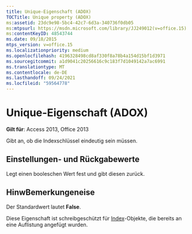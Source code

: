 ```yaml
---
title: Unique-Eigenschaft (ADOX)
TOCTitle: Unique property (ADOX)
ms:assetid: 23dc9e98-5bc4-42c7-6d3a-340736f0db05
ms:mtpsurl: https://msdn.microsoft.com/library/JJ249012(v=office.15)
ms:contentKeyID: 48543744
ms.date: 09/18/2015
mtps_version: v=office.15
ms.localizationpriority: medium
ms.openlocfilehash: 4196328498cd8af330f8a78b4a154d15bf1d3971
ms.sourcegitcommit: a1d9041c20256616c9c183f7d1049142a7ac6991
ms.translationtype: MT
ms.contentlocale: de-DE
ms.lasthandoff: 09/24/2021
ms.locfileid: "59564778"
---
```

# <a name="unique-property-adox"></a>Unique-Eigenschaft (ADOX)


**Gilt für**: Access 2013, Office 2013

Gibt an, ob die Indexschlüssel eindeutig sein müssen.

## <a name="settings-and-return-values"></a>Einstellungen- und Rückgabewerte

Legt einen booleschen Wert fest und gibt diesen zurück.

## <a name="remarks"></a>HinwBemerkungeneise

Der Standardwert lautet **False**.

Diese Eigenschaft ist schreibgeschützt für [Index](index-object-adox.md)-Objekte, die bereits an eine Auflistung angefügt wurden.

